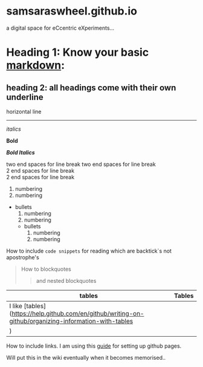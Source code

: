 # samsaraswheel.github.io
a digital space for eCcentric eXperiments...




# Heading 1: Know your basic [markdown](https://help.github.com/en/github/writing-on-github/basic-writing-and-formatting-syntax): 

## heading 2: all headings come with their own underline

horizontal line

---

*italics*

**Bold**

***Bold Italics***  

two end spaces for line break
two end spaces for line break  
2 end spaces for line break  
2 end spaces for line break  

1. numbering
2. numbering
* bullets
  1. numbering
  2. numbering
  * bullets
     1. numbering
     2. numbering

How to include `code snippets` for reading which are backtick`s not apostrophe's

> How to blockquotes
>> and nested blockquotes

| tables | Tables |
|---|---|
| I like [tables](https://help.github.com/en/github/writing-on-github/organizing-information-with-tables
)|

How to include links. I am using this [guide](https://dannguyen.github.io/github-for-portfolios/index.html) for setting up github pages.

Will put this in the wiki eventually when it becomes memorised..
